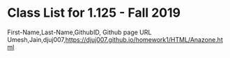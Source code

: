 # Class List for 1.125 - Fall 2019
First-Name,Last-Name,GithubID, Github page URL
Umesh,Jain,djuj007,https://djuj007.github.io/homework1/HTML/Anazone.html
